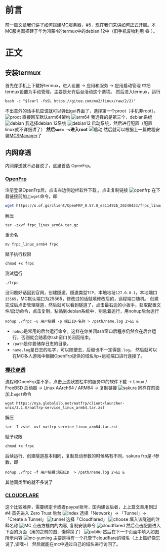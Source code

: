 # 前言
前一篇文章我们讲了如何搭建MC服务器，[#5](https://blog.chgr.cc/post/5.html)，现在我们来讲如何正式开服。本MC服务器搭建于华为鸿蒙4的termux中的debian 12中（旧手机废物利用 😄 ）。
# 正文
## 安装termux
首先在手机上下载好termux，进入设置 -> 应用和服务 -> 应用启动管理 中把termux设置为手动管理，主要是允许后台活动这个选项。
然后进入termux，运行
```shell
bash -c "$(curl -fsSL https://gitee.com/mo2/linux/raw/2/2)"
```
不出意外的话手机应该就可以弹出gui界面了，选择第一个proot（手机非root）。
![proot](https://github.com/ZSCGR/blog.zscgr.github.io/assets/75410405/0a3240b7-ef27-48cf-acca-795f0a295983)
直接回车默认arm64架构
![arm64](https://github.com/ZSCGR/blog.zscgr.github.io/assets/75410405/3499ffaf-8574-46ed-bfcf-6f98e5b73e61)
我选择的是第三个，debian系统
![debian](https://github.com/ZSCGR/blog.zscgr.github.io/assets/75410405/e7cf809f-0fbe-409f-8976-56cf8f736ac9)
我选择debian 12系统
![debian12](https://github.com/ZSCGR/blog.zscgr.github.io/assets/75410405/95576a8d-415a-452b-a6a3-e13bdffeb6fc)
启动系统，然后进行配置（配置linux就不详细讲了）
**然后`sudo -s`进入root**
![启动](https://github.com/ZSCGR/blog.zscgr.github.io/assets/75410405/38286efa-d4e4-45ab-bb1e-184c990fe2eb)
然后就可以根据上一篇教程安装[MCSManager](https://github.com/MCSManager/MCSManager/blob/master/README_ZH.md#linux)了
## 内网穿透
内网穿透就不必自说了，这里首选 OpenFrp。
### [OpenFrp](https://www.openfrp.net)
注册登录OpenFrp后，点击左边侧边栏软件下载,，点击复制链接
![openfrp](https://github.com/ZSCGR/blog.zscgr.github.io/assets/75410405/13a60dac-0baf-49a6-b3e7-d34bcd863bbb)
在下载链接前加上`wget`命令，即
```sh
wget https://o.of.gs/client/OpenFRP_0.57.0_e511492b_20240423/frpc_linux_arm64.tar.gz
```
解压
```
tar -zxvf frpc_linux_arm64.tar.gz
```
重命名
```
mv frpc_linux_arm64 frpc
```
赋予执行权限
```
chmod +x frpc
```
测试运行
```
./frpc
```
没问题好话回到官网，创建隧道，隧道类型`TCP`，本地地址`127.0.0.1`，本地端口`25565`，MC默认端口为25565，修改过的话就填修改后的，远程端口随机。
创建完成后点击管理隧道，然后就可以看到隧道了，点击最右边的小扳手，获取配置文件/启动命令，点击复制，粘贴到debian系统中，别急着运行，用nohup后台运行
```
nohup ./frpc -u 用户秘钥 -p 端口ID-名称 > /path/name.log 2>&1 &
```
- `nohup`是常用的后台运行命令，这样在你关闭ssh窗口后程序仍然会在后台运行，否则就会随着你ssh窗口关闭而结束。
- `/path`是你要储存日志的目录。
- `name.log`是日志的名字，可以随便去，后缀也不一定得是`.log`。
然后就可以在MC多人游戏中根据OpenFrp提供的域名/ip+远程端口进行连接了。
### [樱花穿透](https://www.natfrp.com)
流程和OpenFrp差不多，点击上边状态栏中的服务中的软件下载 -> Linux / FreeBSD 启动器 -> Linux AArch64 / ARM64 -> 复制链接
![sakura](https://github.com/ZSCGR/blog.zscgr.github.io/assets/75410405/56494e8f-5125-40f4-a1ee-c18f96dc0edc)
同样在前面加上`wget`命令
```
wget https://nya.globalslb.net/natfrp/client/launcher-unix/3.1.0/natfrp-service_linux_arm64.tar.zst
```
解压
```
tar -I zstd -xvf natfrp-service_linux_arm64.tar.zst
```
赋予权限
```
chmod +x frpc
```
后续运行、创建隧道基本相同，复制启动参数的时候略有不同，sakura frp是-f参数，即
```
nohup ./frpc -f 用户秘钥:隧道ID  > /path/name.log 2>&1 &
```
其他同类型的就不多说了
### [CLOUDFLARE](https://www.cloudflare.com)
这个比较难弄，需要绑定卡或者paypal账号，国内建议后者，上上篇文章用到过#4
首先进入 Zero Trust 后台
![index](https://github.com/ZSCGR/blog.zscgr.github.io/assets/75410405/e82fe509-5c0a-468f-9095-06b300153a04)
选择「Network」-> 「Tunnel」-> 「Create a Tunnel」
![tunnel](https://github.com/ZSCGR/blog.zscgr.github.io/assets/75410405/bd880c4e-5cee-4367-bec3-0e5b8fc01836)
选择「Cloudflared」
![choose](https://github.com/ZSCGR/blog.zscgr.github.io/assets/75410405/2690f500-927d-494a-877a-2fbd9fddf962)
填入该隧道的注释名称
![MC](https://github.com/ZSCGR/blog.zscgr.github.io/assets/75410405/0e281e18-d22d-4d7c-9d34-9f8a9daa9597)
点击方框内的内容, 复制安装命令
![cloudflared](https://github.com/ZSCGR/blog.zscgr.github.io/assets/75410405/bf8b5805-2903-480f-948f-cacb1f00c545)
然后点击配置进入下面的页面（用的之前的图，懒得换了）
![public](https://github.com/ZSCGR/blog.zscgr.github.io/assets/75410405/f53e5df5-71dc-4db9-9d78-92d6ddaaade6)
然后在下一个页面中填入如图所示内容
![mc-yuming](https://github.com/ZSCGR/blog.zscgr.github.io/assets/75410405/1a59bddf-89ce-4637-bdb2-937c5fb7a1ce)
主要是得有一个托管于cloudflare的域名（上上篇好像忘说了,诶嘿~）
然后就能在mc中通过自己的域名进行访问了。